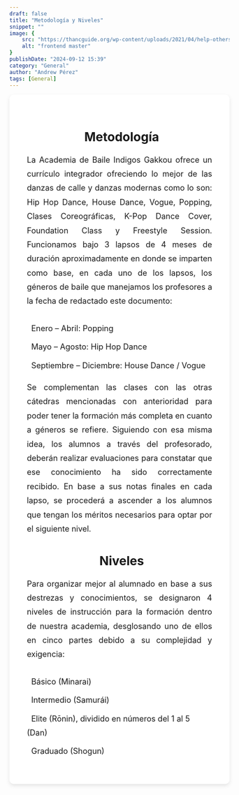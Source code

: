 ```yaml
---
draft: false
title: "Metodología y Niveles"
snippet: ""
image: {
    src: "https://thancguide.org/wp-content/uploads/2021/04/help-others-Artboard-10@3x.png",
    alt: "frontend master"
}
publishDate: "2024-09-12 15:39"
category: "General"
author: "Andrew Pérez"
tags: [General]
---
```


<link rel="stylesheet" href="https://cdnjs.cloudflare.com/ajax/libs/font-awesome/6.0.0-beta3/css/all.min.css">

<section style="max-width: 1200px; margin: 0 auto; background-color: white; padding: 40px; border-radius: 10px; box-shadow: 0 4px 10px rgba(0, 0, 0, 0.1);">
  <h2 style="text-align: center; font-weight: bold; font-size: 28px; margin-bottom: 20px;">
    <i class="fas fa-chalkboard-teacher text-blue-700" style="margin-right: 10px;"></i> Metodología
  </h2>

  <p style="text-align: justify; font-size: 18px; line-height: 1.8; margin-bottom: 30px;">
    La Academia de Baile Indigos Gakkou ofrece un currículo integrador ofreciendo lo mejor de las danzas de calle y danzas modernas como lo son: Hip Hop Dance, House Dance, Vogue, Popping, Clases Coreográficas, K-Pop Dance Cover, Foundation Class y Freestyle Session. Funcionamos bajo 3 lapsos de 4 meses de duración aproximadamente en donde se imparten como base, en cada uno de los lapsos, los géneros de baile que manejamos los profesores a la fecha de redactado este documento:
  </p>

  <ul style="list-style-type: none; padding: 0; font-size: 18px; line-height: 1.8;">
    <li style="margin-bottom: 10px;">
      <i class="fas fa-calendar-alt text-blue-700" style="margin-right: 10px;"></i> Enero – Abril: Popping
    </li>
    <li style="margin-bottom: 10px;">
      <i class="fas fa-calendar-alt text-blue-700" style="margin-right: 10px;"></i> Mayo – Agosto: Hip Hop Dance
    </li>
    <li style="margin-bottom: 10px;">
      <i class="fas fa-calendar-alt text-blue-700" style="margin-right: 10px;"></i> Septiembre – Diciembre: House Dance / Vogue
    </li>
  </ul>

  <p style="text-align: justify; font-size: 18px; line-height: 1.8; margin-bottom: 30px;">
    Se complementan las clases con las otras cátedras mencionadas con anterioridad para poder tener la formación más completa en cuanto a géneros se refiere. Siguiendo con esa misma idea, los alumnos a través del profesorado, deberán realizar evaluaciones para constatar que ese conocimiento ha sido correctamente recibido. En base a sus notas finales en cada lapso, se procederá a ascender a los alumnos que tengan los méritos necesarios para optar por el siguiente nivel.
  </p>

  <h2 style="text-align: center; font-weight: bold; font-size: 28px; margin-bottom: 20px;">
    <i class="fas fa-layer-group text-blue-700" style="margin-right: 10px; "></i> Niveles
  </h2>

  <p style="text-align: justify; font-size: 18px; line-height: 1.8; margin-bottom: 30px;">
    Para organizar mejor al alumnado en base a sus destrezas y conocimientos, se designaron 4 niveles de instrucción para la formación dentro de nuestra academia, desglosando uno de ellos en cinco partes debido a su complejidad y exigencia:
  </p>

  <ul style="list-style-type: none; padding: 0; font-size: 18px; line-height: 1.8;">
    <li style="margin-bottom: 10px;">
      <i class="fas fa-certificate text-blue-700" style=" margin-right: 10px;"></i> Básico (Minarai)
    </li>
    <li style="margin-bottom: 10px;">
      <i class="fas fa-certificate text-blue-700" style=" margin-right: 10px;"></i> Intermedio (Samurái)
    </li>
    <li style="margin-bottom: 10px;">
      <i class="fas fa-certificate text-blue-700" style=" margin-right: 10px;"></i> Elite (Rōnin), dividido en números del 1 al 5 (Dan)
    </li>
    <li>
      <i class="fas fa-certificate text-blue-700" style=" margin-right: 10px;"></i> Graduado (Shogun)
    </li>
  </ul>
</section>
